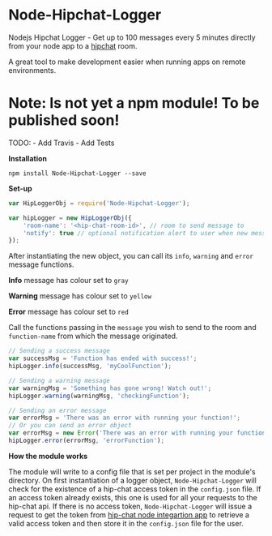 <!--
  Title: Node-Hipchat-Logger
  Description: A nodejs app that lets you log directly from your node app to a hipchat room.
  Author: hyprstack
  -->

# Node-Hipchat-Logger
Nodejs Hipchat Logger - Get up to 100 messages every 5 minutes directly from your node app to a [hipchat](https://hipchat.com/) room.

A great tool to make development easier when running apps on remote environments.

# __Note:__ Is not yet a npm module! To be published soon!

TODO: 
    - Add Travis
    - Add Tests

__Installation__

`npm install Node-Hipchat-Logger --save`

__Set-up__


```javascript
var HipLoggerObj = require('Node-Hipchat-Logger');

var hipLogger = new HipLoggerObj({
    'room-name': '<hip-chat-room-id>', // room to send message to
    'notify': true // optional notification alert to user when new message is sent to room - defaults is set to false
});    
```


After instantiating the new object, you can call its `info`, `warning` and `error` message functions.

__Info__  message has colour set to `gray`

__Warning__ message has colour set to `yellow`

__Error__ message has colour set to `red`

Call the functions passing in the `message` you wish to send to the room and `function-name` from which the message originated.


```javascript
// Sending a success message
var successMsg = 'Function has ended with success!';
hipLogger.info(successMsg, 'myCoolFunction');

// Sending a warning message
var warningMsg = 'Something has gone wrong! Watch out!';
hipLogger.warning(warningMsg, 'checkingFunction');

// Sending an error message
var errorMsg = 'There was an error with running your function!';
// Or you can send an error object
var errorMsg = new Error('There was an error with running your function!');
hipLogger.error(errorMsg, 'errorFunction');
```


__How the module works__

The module will write to a config file that is set per project in the module's directory. On first instantiation of a logger object,
`Node-Hipchat-Logger` will check for the existence of a hip-chat access token in the `config.json` file. If an access token already exists,
this one is used for all your requests to the hip-chat api. If there is no access token, `Node-Hipchat-Logger` will issue a request to
get the token from [hip-chat node integartion app](https://github.com/hyprstack/hipchat-integration-token-provider) 
to retrieve a valid access token and then store it in the `config.json` file for the user.

